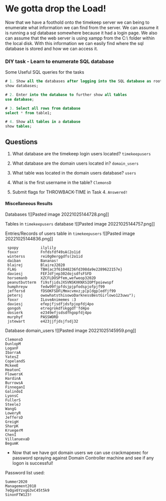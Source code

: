 # We gotta drop the Load!

Now that we have a foothold onto the timekeep server we can being to enumerate what information we can find from the server. We can assume it is running a sql database somewhere because it had a login page. We also can assume that the web server is using xampp from the C:\ folder within the local disk. With this information we can easily find where the sql database is stored and how we can access it.


### DIY task -  Learn to enumerate SQL database 


Some Useful SQL queries for the tasks
```sql
# 1. Show all the databases after logging into the SQL database as root
show databases;

# 2. Enter into the database to further show all tables
use database;

# 3. Select all rows from database
select * from table1;

# 4. Show all tables in a database
show tables;

```


## Questions

1. What database are the timekeep login users located?
`timekeepusers`

2. What database are the domain users located in?
`domain_users`

3. What table was located in the domain users database?
`users`

4. What is the first username in the table?
`ClemonsD`

5. Submit flags for THROWBACK-TIME in Task 4.
`Answered!`


#### Miscellaneous Results

Databases
![[Pasted image 20221025144728.png]]

Tables in `timekeepusers` database
![[Pasted image 20221025144757.png]]

Entries/Records of users table in `timekeepusers`
![[Pasted image 20221025144836.png]]
```
 spopy          ilylily                                         
 foxxr          Fnfdsfdf49sA(2o1id                              
 winterss       rei0g0erggdfs(2o1id                             
 daiban         Bananas!                                        
 blairej        BlaireJ2020                                     
 FLAG           TBH{ac3f61048236fd398da9e2289622157e}           
 daviesj        FEFJdfjep302dojsdfsFSFD                          
 horsemanb      XZCFLDOSPfem,wefweop3202D                       
 peanutbutterm  fi9sfjidsJXSVNSKXKNXSIOPfpoiewspf               
 humphreyw      fedw99fjpfdsjpjpfodspjofpjf99                   
 jeffersd       fDSOKFSDFLMmxcvmxz;p[p[dgp[edfjf99              
 petersj        owowhatsthisowoDarknessBestGirlowo123uwu");      
 foxxr          ILoveAnimemes :3                                
 daviesj        efepjfjsdfjdsfpjopfdj4po                        
 gongoh         etregrokdfskggdf'fd4po                          
 dosierk        e2349efjsdsdfhgopfdj4po                          
 murphyf        PASSWORD                                        
 jstewart       e423jjfjdsjfsdj32    
```

Database domain_users
![[Pasted image 20221025145959.png]]

```
ClemonsD             
DunlopM              
LoganF               
IbarraA              
YatesZ               
CopelandS            
MckeeE               
HeatonC              
FlowersK             
HardinA              
BurrowsA             
FinneganI            
GalindoI             
LyonsC               
FullerS              
SteeleJ              
WangG                
LoweryR              
JeffersD             
GreigH               
SharpK               
KruegerM             
ChenI                
VillanuevaD          
BegumK    
```
- Now that we have got domain users we can use crackmapexec for password spraying against Domain Controller machine and see if any logon is successful!

Password list used:
```
Summer2020
Management2018
7eQgx6YzxgG3vC45t5k9
SinonFTW123!
```